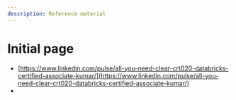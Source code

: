 ```yaml
---
description: Reference material
---
```


# Initial page

* [https://www.linkedin.com/pulse/all-you-need-clear-crt020-databricks-certified-associate-kumar/](https://www.linkedin.com/pulse/all-you-need-clear-crt020-databricks-certified-associate-kumar/) 
* 
